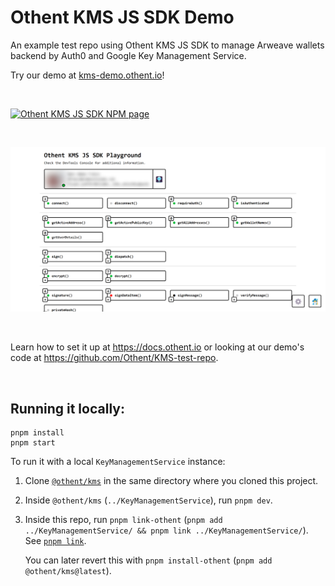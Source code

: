 # Othent KMS JS SDK Demo

An example test repo using Othent KMS JS SDK to manage Arweave wallets backend by Auth0 and Google Key Management Service.

Try our demo at [kms-demo.othent.io](https://kms-demo.othent.io)!

<br />

[![Othent KMS JS SDK NPM page](https://img.shields.io/npm/v/%40othent%2Fkms?style=for-the-badge&color=%23CC3534)](https://www.npmjs.com/package/@othent/kms)

<br />

[![Othent KMS JS SDK NPM demo](./public/othent-kms-demo-screenshot.png)](https://kms-demo.othent.io)

<br />

Learn how to set it up at https://docs.othent.io or looking at our demo's code at https://github.com/Othent/KMS-test-repo.

<br />

## Running it locally:

```
pnpm install
pnpm start
```

To run it with a local `KeyManagementService` instance:

1. Clone [`@othent/kms`](https://github.com/Othent/KeyManagementService) in the same directory where you cloned this
   project.

2. Inside `@othent/kms` (`../KeyManagementService`), run `pnpm dev`.

3. Inside this repo, run `pnpm link-othent` (`pnpm add ../KeyManagementService/ && pnpm link ../KeyManagementService/`). See [`pnpm link`](https://pnpm.io/cli/link).

   You can later revert this with `pnpm install-othent` (`pnpm add @othent/kms@latest`).

<br />

